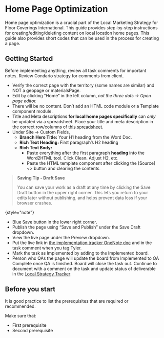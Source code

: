 # Home Page Optimization

Home page optimization is a crucial part of the Local Marketing Strategy for Floor Coverings International. This guide provides step-by-step instructions for creating/editing/deleting content on local location home pages. This guide also provides short codes that can be used in the process for creating a page. 

## Getting Started
Before implementing anything, review all task comments for important notes. Review Condario strategy for comments from client.

- Verify the correct page with the territory (some names are similar) and NOT a geopage or materialsPage.
- Edit by clicking “Home” in the left column, _not the three dots &rarr; Open page editor._
- There will be no content. Don’t add an HTML code module or a Template component module.
- Title and Meta descriptions **for local home pages specifically** can _only_ be updated via a spreadsheet. Place your title and meta description in the correct row/columns of [this spreadsheet](https://oneupweb.sharepoint.com/:x:/s/FloorCoveringsInternationalExternal/EWRF3QPQuG1Ei97xeEAV-WUBaN4rpiNVHh6p_6o6aOYAIg?e=IwPV8h).
- Under Site &rarr; Custom Fields,
  - **Branch Hero Title:** Your H1 heading from the Word Doc.
  - **Rich Text Heading:** First paragraph’s H2 heading
  - **Rich Text Body:**
    - Paste everything after the first paragraph **heading** into the Word2HTML tool. Click Clean. Adjust H2, etc.
    - Paste the HTML template component after clicking the [Source] <> button and clearing the contents.
> **Saving Tip - Draft Save**
>
> You can save your work as a draft at any time by clicking the Save Draft button in the upper right corner. This lets you return to your edits later without publishing, and helps prevent data loss if your browser crashes.
>
{style="note"}
  - Blue Save button in the lower right corner.
- Publish the page using “Save and Publish” under the Save Draft dropdown.
- View the live page under the Preview dropdown.
- Put the live link in [the implementation tracker OneNote doc](https://oneupweb.sharepoint.com/sites/localmarketing/_layouts/15/Doc.aspx?sourcedoc=%7b5b70e07d-8986-4311-b652-89f81c07c4fc%7d&action=edit&wd=target%28Implementation.one%7C63218e3a-35e4-44ee-9d32-0d2eebc94973%2FImplementation%20Tracker%20for%20Speed%7Ce61d5783-3283-4ddb-9c36-af6c8ecb65ef%2F%29&wdorigin=NavigationUrl) and in the task comment when you tag Tyler.
- Mark the task as Implemented by adding to the Implemented board.
- Person who QAs the page will update the board from Implemented to QA Complete once QA is finished. Board will close the task out. Continue to document with a comment on the task and update status of deliverable in the [Local Strategy Tracker](https://oneupweb.sharepoint.com/:x:/s/client-floorcoveringsinternational/EfKwXOnspC5KvtM0KhJasMEBnPwhZBG3vZKykoTFTr2E-w?e=KhmanZ)



## Before you start

It is good practice to list the prerequisites that are required or recommended.

Make sure that:
- First prerequisite
- Second prerequisite
